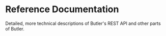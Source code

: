 # Reference Documentation

Detailed, more technical descriptions of Butler's REST API and other parts of Butler.